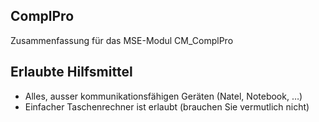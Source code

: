 ## ComplPro
Zusammenfassung für das MSE-Modul CM_ComplPro

## Erlaubte Hilfsmittel
 * Alles, ausser kommunikationsfähigen Geräten (Natel, Notebook, …)
 * Einfacher Taschenrechner ist erlaubt (brauchen Sie vermutlich nicht)
